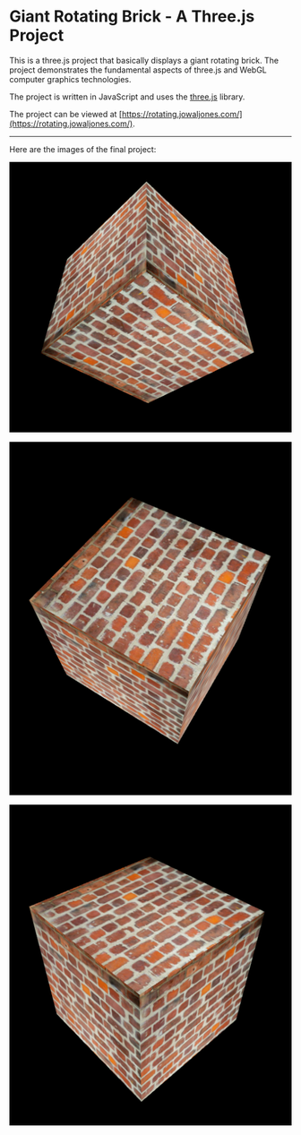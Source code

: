 # Giant Rotating Brick - A Three.js Project
This is a three.js project that basically displays a giant rotating brick. The project demonstrates the fundamental aspects of three.js and WebGL computer graphics technologies. 

The project is written in JavaScript and uses the [three.js](https://threejs.org/) library.

The project can be viewed at [https://rotating.jowaljones.com/](https://rotating.jowaljones.com/).

---
Here are the images of the final project:

![screenshot](https://github.com/JowalJones/Giant-Rotating-Brick---A-Three_js-project/blob/master/images/rotate1.png?raw=true)

![screenshot](https://github.com/JowalJones/Giant-Rotating-Brick---A-Three_js-project/blob/master/images/rotate2.png?raw=true)

![screenshot](https://github.com/JowalJones/Giant-Rotating-Brick---A-Three_js-project/blob/master/images/rotate3.png?raw=true)







